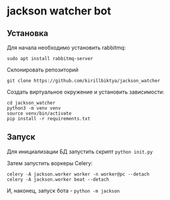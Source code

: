 # jackson watcher bot

## Установка

Для начала необходимо установить rabbitmq:
```commandline
sudo apt install rabbitmq-server
```

Склонировать репозиторий
```commandline
git clone https://github.com/kirillbiktya/jackson_watcher
```

Создать виртуальное окружение и установить зависимости:
```commandline
cd jackson_watcher
python3 -m venv venv
source venv/bin/activate
pip install -r requirements.txt
```

## Запуск

Для инициализации БД запустить скрипт `python init.py`

Затем запустить воркеры Celery:
```commandline
celery -A jackson.worker worker -n worker@pc --detach
celery -A jackson.worker beat --detach
```

И, наконец, запуск бота - `python -m jackson`